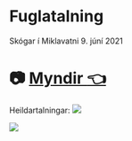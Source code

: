 # Fuglatalning
Skógar í Miklavatni 9. júní 2021

# :camera: [Myndir :point_left:](https://hackmd.io/@Valtyr/rkaQCTxiu#/) 

Heildartalningar:
![](https://i.imgur.com/Re1k2vm.png)

![](https://i.imgur.com/6IqlUXn.png)

